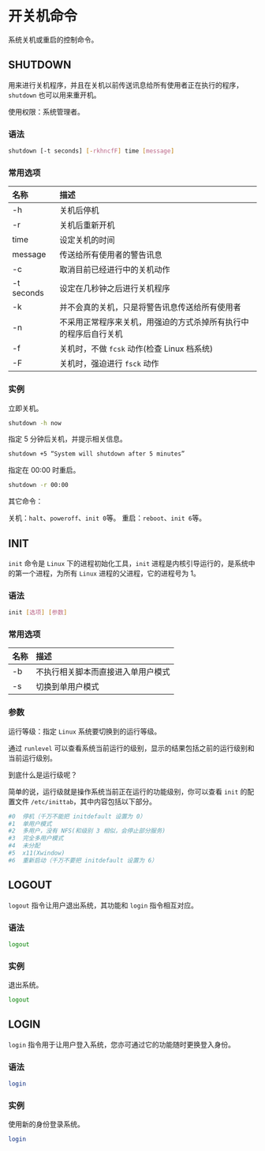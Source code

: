 # 开关机命令

系统关机或重启的控制命令。

<!-- markdownlint-disable MD024 -->

## SHUTDOWN

用来进行关机程序，并且在关机以前传送讯息给所有使用者正在执行的程序，`shutdown` 也可以用来重开机。

使用权限：系统管理者。

### 语法

```bash
shutdown [-t seconds] [-rkhncfF] time [message]
```

### 常用选项

| 名称 | 描述 |
| :-- | :-- |
| -h | 关机后停机 |
| -r | 关机后重新开机 |
| time | 设定关机的时间 |
| message | 传送给所有使用者的警告讯息 |
| -c | 取消目前已经进行中的关机动作 |
| -t seconds | 设定在几秒钟之后进行关机程序 |
| -k | 并不会真的关机，只是将警告讯息传送给所有使用者 |
| -n | 不采用正常程序来关机，用强迫的方式杀掉所有执行中的程序后自行关机 |
| -f | 关机时，不做 `fcsk` 动作(检查 Linux 档系统) |
| -F | 关机时，强迫进行 `fsck` 动作 |

### 实例

立即关机。

```bash
shutdown -h now
```

指定 5 分钟后关机，并提示相关信息。

```bash
shutdown +5 “System will shutdown after 5 minutes”
```

指定在 00:00 时重启。

```bash
shutdown -r 00:00
```

其它命令：

关机：`halt`、`poweroff`、`init 0`等。
重启：`reboot`、`init 6`等。

## INIT

`init` 命令是 `Linux` 下的进程初始化工具，`init` 进程是内核引导运行的，是系统中的第一个进程，为所有 `Linux` 进程的父进程，它的进程号为 1。

### 语法

```bash
init [选项] [参数]
```

### 常用选项

| 名称 | 描述 |
| :-- | :-- |
| -b | 不执行相关脚本而直接进入单用户模式 |
| -s | 切换到单用户模式 |

### 参数

运行等级：指定 `Linux` 系统要切换到的运行等级。

通过 `runlevel` 可以查看系统当前运行的级别，显示的结果包括之前的运行级别和当前运行级别。

到底什么是运行级呢？

简单的说，运行级就是操作系统当前正在运行的功能级别，你可以查看 `init` 的配置文件 `/etc/inittab`，其中内容包括以下部分。

```bash
#0  停机（千万不能把 initdefault 设置为 0）
#1  单用户模式
#2  多用户，没有 NFS(和级别 3 相似，会停止部分服务)
#3  完全多用户模式
#4  未分配
#5  x11(Xwindow)
#6  重新启动（千万不要把 initdefault 设置为 6）
```

## LOGOUT

`logout` 指令让用户退出系统，其功能和 `login` 指令相互对应。

### 语法

```bash
logout
```

### 实例

退出系统。

```bash
logout
```

## LOGIN

`login` 指令用于让用户登入系统，您亦可通过它的功能随时更换登入身份。

### 语法

```bash
login
```

### 实例

使用新的身份登录系统。

```bash
login
```

